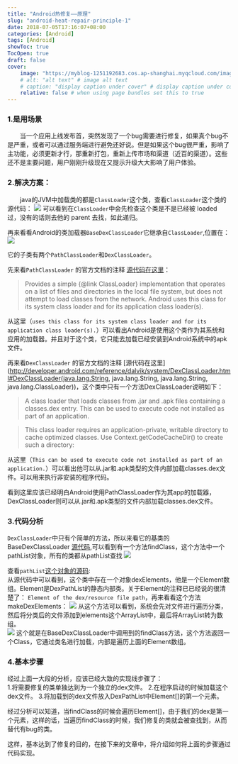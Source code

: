 ```yaml
---
title: "Android热修复——原理"
slug: "android-heat-repair-principle-1"
date: 2018-07-05T17:16:07+08:00
categories: [Android]
tags: [Android]
showToc: true
TocOpen: true
draft: false
cover: 
    image: "https://myblog-1251192683.cos.ap-shanghai.myqcloud.com/images/blog/16467268210240a01f6a2c2c5b237a032db35b7084.png"
    # alt: "alt text" # image alt text
    # caption: "display caption under cover" # display caption under cover
    relative: false # when using page bundles set this to true
---
```

                
### 1.是用场景    

&emsp;&emsp;当一个应用上线发布首，突然发现了一个bug需要进行修复，如果真个bug不是严重，或者可以通过服务端进行避免还好说。但是如果这个bug很严重，影响了主功能，必须更新才行，那重新打包，重新上传市场和渠道（近百的渠道）。这些还不是主要问题，用户刚刚升级现在又提示升级大大影响了用户体验。


<!--more-->


### 2.解决方案：

&emsp;&emsp;java的JVM中加载类的都是`ClassLoader`这个类，查看`ClassLoader`这个类的源代码：
![](https://myblog-1251192683.cos.ap-shanghai.myqcloud.com/images/blog/16467268210240a01f6a2c2c5b237a032db35b7084.png)
可以看到在`ClassLoader`中会先检查这个类是不是已经被 loaded 过，没有的话则去他的 parent 去找，如此递归。  

再来看看Android的类加载器`BaseDexClassLoader`它继承自`ClassLoader`,位置在：
![](https://myblog-1251192683.cos.ap-shanghai.myqcloud.com/images/blog/1646726821421954905ce06782ca5f696a3888498c.png)  

它的子类有两个`PathClassLoader`和`DexClassLoader`。  

先来看`PathClassLoader` 的官方文档的注释 [源代码在这里](https://android.googlesource.com/platform/libcore-snapshot/+/ics-mr1/dalvik/src/main/java/dalvik/system/PathClassLoader.java)：
> Provides a simple {@link ClassLoader} implementation that operates on a list
  of files and directories in the local file system, but does not attempt to
  load classes from the network. Android uses this class for its system class
  loader and for its application class loader(s).

从这里（`uses this class for its system class
  loader and for its application class loader(s).`）可以看出Android是使用这个类作为其系统和应用的加载器。并且对于这个类，它只能去加载已经安装到Android系统中的apk文件。

再来看`DexClassLoader` 的官方文档的注释 [源代码在这里](http://developer.android.com/reference/dalvik/system/DexClassLoader.html#DexClassLoader(java.lang.String, java.lang.String, java.lang.String, java.lang.ClassLoader))，这个类中只有一个方法DexClassLoader说明如下： 
> A class loader that loads classes from .jar and .apk files containing a classes.dex entry. This can be used to execute code not installed as part of an application.  

> This class loader requires an application-private, writable directory to cache optimized classes. Use Context.getCodeCacheDir() to create such a directory:

从这里（`This can be used to execute code not installed as part of an application.`）可以看出他可以从.jar和.apk类型的文件内部加载classes.dex文件。可以用来执行非安装的程序代码。

看到这里应该已经明白Android使用PathClassLoader作为其app的加载器，DexClassLoader则可以从.jar和.apk类型的文件内部加载classes.dex文件。

### 3.代码分析  

`DexClassLoader`中只有个简单的方法，所以来看它的基类的BaseDexClassLoader [源代码](https://android.googlesource.com/platform/libcore-snapshot/+/ics-mr1/dalvik/src/main/java/dalvik/system/BaseDexClassLoader.java),可以看到有一个方法findClass，这个方法中一个pathList对象，所有的类都从pathList查找
![](https://myblog-1251192683.cos.ap-shanghai.myqcloud.com/images/blog/164672682175491d63e48f8ad9ae7c93f4e7a5b190.png)

查看`pathList`[这个对象的源码](https://android.googlesource.com/platform/libcore-snapshot/+/ics-mr1/dalvik/src/main/java/dalvik/system/DexPathList.java):  
从源代码中可以看到，这个类中存在一个对象dexElements，他是一个Element数组。Element是DexPathList的静态内部类。关于Element的注释已已经说的很清楚了：
`Element of the dex/resource file path`，再来看看这个方法makeDexElements：
![](https://myblog-1251192683.cos.ap-shanghai.myqcloud.com/images/blog/16467268221308e1a0a0cdf6a4d6a1f844306327aa.png)
从这个方法可以看到，系统会先对文件进行遍历分类，然后将分类后的文件添加到elements这个ArrayList中，最后将ArrayList转为数组。  
![](https://myblog-1251192683.cos.ap-shanghai.myqcloud.com/images/blog/1646726823479b397bf35715a45fc3999b01ed5a7d.png)
这个就是在BaseDexClassLoader中调用到的findClass方法，这个方法返回一个Class，它通过类名进行加载，内部是遍历上面的Element数组。


### 4.基本步骤

经过上面一大段的分析，应该已经大致的实现线步骤了：  
1.将需要修复的类单独达到为一个独立的dex文件。
2.在程序启动的时候加载这个dex文件。
3.将加载到的dex文件放入DexPathList中Element[]的第一个元素。

经过分析可以知道，当findClass的时候会遍历Element[]，由于我们的dex是第一个元素，这样的话，当遍历findClass的时候，我们修复的类就会被查找到，从而替代有bug的类。  

这样，基本达到了修复的目的，在接下来的文章中，将介绍如何将上面的步骤通过代码实现。